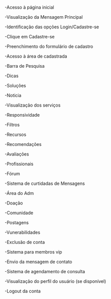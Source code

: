 -Acesso à página inicial

-Visualização da Mensagem Principal

-Identificação das opções Login/Cadastre-se

-Clique em Cadastre-se

-Preenchimento do formulário de cadastro

-Acesso à área de cadastrada

-Barra de Pesquisa

-Dicas

-Soluções

-Noticia

-Visualização dos serviços

-Responsividade

-Filtros

-Recursos

-Recomendações

-Avaliações

-Profissionais

-Fórum

-Sistema de curtidadas de Mensagens

-Área do Adm

-Doação

-Comunidade

-Postagens

-Vunerabilidades

-Exclusão de conta

-Sistema para membros vip

-Envio da mensagem de contato

-Sistema de agendamento de consulta

-Visualização do perfil do usuário (se disponível)

-Logout da conta
